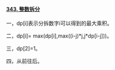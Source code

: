 #### [343. 整数拆分](https://leetcode.cn/problems/integer-break/)

一，dp\[i]表示分拆数字i可以得到的最大乘积。

二，dp\[i]= max(dp\[i],max((i-j)*j,j\*dp\[i-j]))。

三，dp\[2]=1。

四，从前往后。